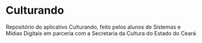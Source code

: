 # Culturando
Repositório do aplicativo Culturando, feito pelos alunos de Sistemas e Mídias Digitais em parceria com a Secretaria da Cultura do Estado do Ceará
